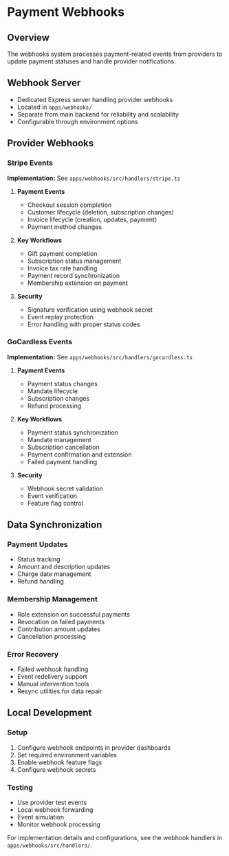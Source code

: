 # Payment Webhooks

## Overview
The webhooks system processes payment-related events from providers to update payment statuses and handle provider notifications.

## Webhook Server
- Dedicated Express server handling provider webhooks
- Located in `apps/webhooks/`
- Separate from main backend for reliability and scalability
- Configurable through environment options

## Provider Webhooks

### Stripe Events
**Implementation:** See `apps/webhooks/src/handlers/stripe.ts`

1. **Payment Events**
   - Checkout session completion
   - Customer lifecycle (deletion, subscription changes)
   - Invoice lifecycle (creation, updates, payment)
   - Payment method changes

2. **Key Workflows**
   - Gift payment completion
   - Subscription status management
   - Invoice tax rate handling
   - Payment record synchronization
   - Membership extension on payment

3. **Security**
   - Signature verification using webhook secret
   - Event replay protection
   - Error handling with proper status codes

### GoCardless Events
**Implementation:** See `apps/webhooks/src/handlers/gocardless.ts`

1. **Payment Events**
   - Payment status changes
   - Mandate lifecycle
   - Subscription changes
   - Refund processing

2. **Key Workflows**
   - Payment status synchronization
   - Mandate management
   - Subscription cancellation
   - Payment confirmation and extension
   - Failed payment handling

3. **Security**
   - Webhook secret validation
   - Event verification
   - Feature flag control

## Data Synchronization

### Payment Updates
- Status tracking
- Amount and description updates
- Charge date management
- Refund handling

### Membership Management
- Role extension on successful payments
- Revocation on failed payments
- Contribution amount updates
- Cancellation processing

### Error Recovery
- Failed webhook handling
- Event redelivery support
- Manual intervention tools
- Resync utilities for data repair

## Local Development

### Setup
1. Configure webhook endpoints in provider dashboards
2. Set required environment variables
3. Enable webhook feature flags
4. Configure webhook secrets

### Testing
- Use provider test events
- Local webhook forwarding
- Event simulation
- Monitor webhook processing

For implementation details and configurations, see the webhook handlers in `apps/webhooks/src/handlers/`. 
